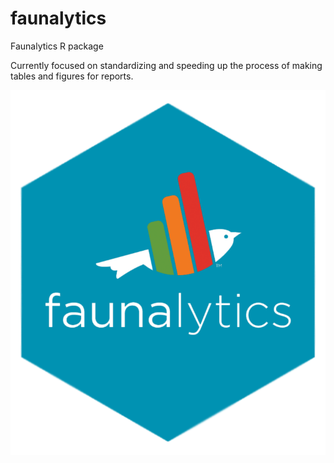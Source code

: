 # faunalytics
Faunalytics R package

Currently focused on standardizing and speeding up the process of making tables and figures for reports.


!["faunalytics logo"](https://github.com/Faunalytics/faunalytics/blob/main/faunalytics_hex.png?raw=true)
